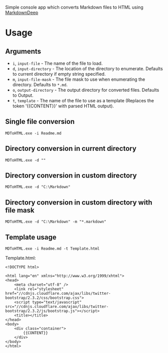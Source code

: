 Simple console app which converts Markdown files to HTML using [MarkdownDeep](http://www.toptensoftware.com/markdowndeep)

# Usage
## Arguments

* `i`, `input-file` - The name of the file to load.
* `d`, `input-directory` - The location of the directory to enumerate. Defaults to current directory if empty string specified.
* `m`, `input-file-mask` - The file mask to use when enumerating the directory. Defaults to `*.md`.
* `o`, `output-directory` - The output directory for converted files. Defaults to Output.
* `t`, `template` - The name of the file to use as a template (Replaces the token '{{CONTENT}}' with parsed HTML output).

## Single file conversion
`MDToHTML.exe -i Readme.md`

## Directory conversion in current directory
`MDToHTML.exe -d ""`

## Directory conversion in custom directory
`MDToHTML.exe -d "C:\Markdown"`

## Directory conversion in custom directory with file mask
`MDToHTML.exe -d "C:\Markdown" -m "*.markdown"`

## Template usage
`MDToHTML.exe -i Readme.md -t Template.html`

Template.html:

	<!DOCTYPE html>

	<html lang="en" xmlns="http://www.w3.org/1999/xhtml">
	<head>
	    <meta charset="utf-8" />
	    <link rel="stylesheet" href="//cdnjs.cloudflare.com/ajax/libs/twitter-bootstrap/2.3.2/css/bootstrap.css">
	    <script type="text/javascript" src="//cdnjs.cloudflare.com/ajax/libs/twitter-bootstrap/2.3.2/js/bootstrap.js"></script>
	    <title></title>
	</head>
	<body>
	    <div class="container">
	        {{CONTENT}}
	    </div>
	</body>
	</html>
	